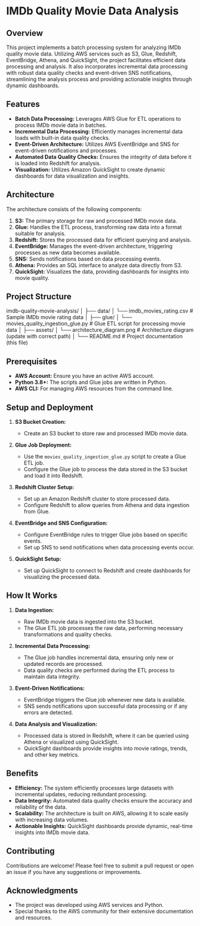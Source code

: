 # IMDb Quality Movie Data Analysis

## Overview

This project implements a batch processing system for analyzing IMDb quality movie data. Utilizing AWS services such as S3, Glue, Redshift, EventBridge, Athena, and QuickSight, the project facilitates efficient data processing and analysis. It also incorporates incremental data processing with robust data quality checks and event-driven SNS notifications, streamlining the analysis process and providing actionable insights through dynamic dashboards.

## Features

- **Batch Data Processing:** Leverages AWS Glue for ETL operations to process IMDb movie data in batches.
- **Incremental Data Processing:** Efficiently manages incremental data loads with built-in data quality checks.
- **Event-Driven Architecture:** Utilizes AWS EventBridge and SNS for event-driven notifications and processes.
- **Automated Data Quality Checks:** Ensures the integrity of data before it is loaded into Redshift for analysis.
- **Visualization:** Utilizes Amazon QuickSight to create dynamic dashboards for data visualization and insights.

## Architecture

The architecture consists of the following components:

1. **S3:** The primary storage for raw and processed IMDb movie data.
2. **Glue:** Handles the ETL process, transforming raw data into a format suitable for analysis.
3. **Redshift:** Stores the processed data for efficient querying and analysis.
4. **EventBridge:** Manages the event-driven architecture, triggering processes as new data becomes available.
5. **SNS:** Sends notifications based on data processing events.
6. **Athena:** Provides an SQL interface to analyze data directly from S3.
7. **QuickSight:** Visualizes the data, providing dashboards for insights into movie quality.

## Project Structure
imdb-quality-movie-analysis/
│
├── data/
│   └── imdb_movies_rating.csv                # Sample IMDb movie rating data
│
├── glue/
│   └── movies_quality_ingestion_glue.py      # Glue ETL script for processing movie data
│
├── assets/
│   └── architecture_diagram.png              # Architecture diagram (update with correct path)
│
└── README.md                                 # Project documentation (this file)

## Prerequisites

- **AWS Account:** Ensure you have an active AWS account.
- **Python 3.8+:** The scripts and Glue jobs are written in Python.
- **AWS CLI:** For managing AWS resources from the command line.

## Setup and Deployment

1. **S3 Bucket Creation:**
   - Create an S3 bucket to store raw and processed IMDb movie data.

2. **Glue Job Deployment:**
   - Use the `movies_quality_ingestion_glue.py` script to create a Glue ETL job.
   - Configure the Glue job to process the data stored in the S3 bucket and load it into Redshift.

3. **Redshift Cluster Setup:**
   - Set up an Amazon Redshift cluster to store processed data.
   - Configure Redshift to allow queries from Athena and data ingestion from Glue.

4. **EventBridge and SNS Configuration:**
   - Configure EventBridge rules to trigger Glue jobs based on specific events.
   - Set up SNS to send notifications when data processing events occur.

5. **QuickSight Setup:**
   - Set up QuickSight to connect to Redshift and create dashboards for visualizing the processed data.

## How It Works

1. **Data Ingestion:**
   - Raw IMDb movie data is ingested into the S3 bucket.
   - The Glue ETL job processes the raw data, performing necessary transformations and quality checks.

2. **Incremental Data Processing:**
   - The Glue job handles incremental data, ensuring only new or updated records are processed.
   - Data quality checks are performed during the ETL process to maintain data integrity.

3. **Event-Driven Notifications:**
   - EventBridge triggers the Glue job whenever new data is available.
   - SNS sends notifications upon successful data processing or if any errors are detected.

4. **Data Analysis and Visualization:**
   - Processed data is stored in Redshift, where it can be queried using Athena or visualized using QuickSight.
   - QuickSight dashboards provide insights into movie ratings, trends, and other key metrics.

## Benefits

- **Efficiency:** The system efficiently processes large datasets with incremental updates, reducing redundant processing.
- **Data Integrity:** Automated data quality checks ensure the accuracy and reliability of the data.
- **Scalability:** The architecture is built on AWS, allowing it to scale easily with increasing data volumes.
- **Actionable Insights:** QuickSight dashboards provide dynamic, real-time insights into IMDb movie data.

## Contributing

Contributions are welcome! Please feel free to submit a pull request or open an issue if you have any suggestions or improvements.

## Acknowledgments

- The project was developed using AWS services and Python.
- Special thanks to the AWS community for their extensive documentation and resources.
